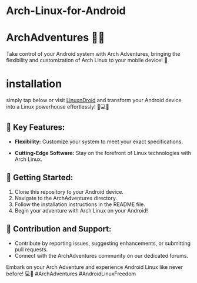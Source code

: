 # Arch-Linux-for-Android
# ArchAdventures 🏹🐧

Take control of your Android system with Arch Adventures, bringing the flexibility and customization of Arch Linux to your mobile device! 🚀
# installation
simply tap below or visit [LinuxnDroid](https://github.com/AryanVBW/LinuxDroid) and transform your Android device into a Linux powerhouse effortlessly! 🚀💻📱
## 🌟 Key Features:

- **Flexibility:** Customize your system to meet your exact specifications.

- **Cutting-Edge Software:** Stay on the forefront of Linux technologies with Arch Linux.

## 🚀 Getting Started:

1. Clone this repository to your Android device.
2. Navigate to the ArchAdventures directory.
3. Follow the installation instructions in the README file.
4. Begin your adventure with Arch Linux on your Android!

## 🤝 Contribution and Support:

- Contribute by reporting issues, suggesting enhancements, or submitting pull requests.
- Connect with the ArchAdventures community on our dedicated forums.

Embark on your Arch Adventure and experience Android Linux like never before! 💻📱 #ArchAdventures #AndroidLinuxFreedom
